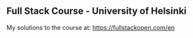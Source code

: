 ## Full Stack Course - University of Helsinki

My solutions to the course at: https://fullstackopen.com/en